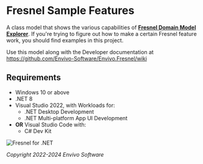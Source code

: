 # Fresnel Sample Features

A class model that shows the various capabilities of [**Fresnel Domain Model Explorer**](https://github.com/Envivo-Software/Envivo.Fresnel).  If you're trying to figure out how to make a certain Fresnel feature work, you should find examples in this project.

Use this model along with the Developer documentation at
https://github.com/Envivo-Software/Envivo.Fresnel/wiki

## Requirements

- Windows 10 or above
- .NET 8
- Visual Studio 2022, with Workloads for:
  - .NET Desktop Development
  - .NET Multi-platform App UI Development
- **OR** Visual Studio Code with:
  - C# Dev Kit

<picture id="fresnel_logo">
  <source media="(prefers-color-scheme: dark)" srcset="https://www.envivo.co.uk/images/white_fg_transparent_bg_for_docs.png">
  
  <img alt="Fresnel for .NET" src="https://www.envivo.co.uk/images/color_fg_transparent_bg_for_docs.png">
</picture>

*Copyright 2022-2024 Envivo Software*